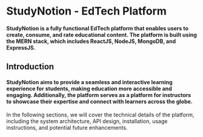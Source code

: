 # StudyNotion - EdTech Platform
#### StudyNotion is a fully functional EdTech platform that enables users to create, consume, and rate educational content. The platform is built using the MERN stack, which includes ReactJS, NodeJS, MongoDB, and ExpressJS.


## Introduction
#### StudyNotion aims to provide a seamless and interactive learning experience for students, making education more accessible and engaging. Additionally, the platform serves as a platform for instructors to showcase their expertise and connect with learners across the globe.
In the following sections, we will cover the technical details of the platform, including the system architecture, API design, installation, usage instructions, and potential future enhancements.
